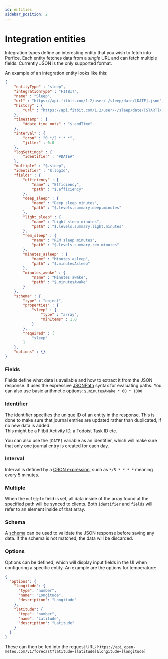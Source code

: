 ```yaml
---
id: entities
sidebar_position: 2
---
```


# Integration entities
Integration types define an interesting entity that you wish to fetch into Perfice. Each entity fetches data from a *single* URL and can fetch multiple fields. Currently JSON is the only supported format.   

An example of an integration entity looks like this:
```json
{
    "entityType" : "sleep",
    "integrationType" : "FITBIT",
    "name" : "Sleep",
    "url" : "https://api.fitbit.com/1.2/user/-/sleep/date/[DATE].json",
    "history" : {
        "url" : "https://api.fitbit.com/1.2/user/-/sleep/date/[START]/[DATE].json"
    },
    "timestamp" : {
        "#date_time_notz" : "$.endTime"
    },
    "interval" : {
        "cron" : "0 */2 * * *",
        "jitter" : 0.0
    },
    "logSettings" : {
        "identifier" : "#DATE#"
    },
    "multiple" : "$.sleep",
    "identifier" : "$.logId",
    "fields" : {
        "efficiency" : {
            "name" : "Efficiency",
            "path" : "$.efficiency"
        },
        "deep_sleep" : {
            "name" : "Deep sleep minutes",
            "path" : "$.levels.summary.deep.minutes"
        },
        "light_sleep" : {
            "name" : "Light sleep minutes",
            "path" : "$.levels.summary.light.minutes"
        },
        "rem_sleep" : {
            "name" : "REM sleep minutes",
            "path" : "$.levels.summary.rem.minutes"
        },
        "minutes_asleep" : {
            "name" : "Minutes asleep",
            "path" : "$.minutesAsleep"
        },
        "minutes_awake" : {
            "name" : "Minutes awake",
            "path" : "$.minutesAwake"
        }
    },
    "schema" : {
        "type" : "object",
        "properties" : {
            "sleep" : {
                "type" : "array",
                "minItems" : 1.0
            }
        },
        "required" : [ 
            "sleep"
        ]
    },
    "options" : {}
}
```
### Fields
Fields define what data is available and how to extract it from the JSON response. It uses the expressive [JSONPath](https://en.wikipedia.org/wiki/JSONPath) syntax for evaluating paths. You can also use basic arithmetic options: `$.minutesAwake * 60 * 1000`
### Identifier
The identifier specifies the unique ID of an entity in the response. This is done to make sure that journal entries are updated rather than duplicated, if no new data is added.  
This might be a Fitbit Activity ID, a Todoist Task ID etc.

You can also use the `[DATE]` variable as an identifier, which will make sure that only one journal entry is created for each day.
### Interval
Interval is defined by a [CRON expression](https://en.wikipedia.org/wiki/Cron#Overview), such as `*/5 * * * *` meaning every 5 minutes.
### Multiple
When the `multiple` field is set, all data inside of the array found at the specified path will be synced to clients. Both `identifier` and `fields` will refer to an element inside of that array.
### Schema
A [schema](https://json-schema.org/) can be used to validate the JSON response before saving any data. If the schema is not matched, the data will be discarded.
### Options
Options can be defined, which will display input fields in the UI when configuring a specific entity. 
An example are the options for temperature:
```JSON
{
  "options": {
    "longitude": {
      "type": "number",
      "name": "Longitude",
      "description": "Longitude"
    },
    "latitude": {
      "type": "number",
      "name": "Latitude",
      "description": "Latitude"
    }
  }
}
```

These can then be fed into the request URL: `https://api.open-meteo.com/v1/forecast?latitude=[latitude]&longitude=[longitude]`